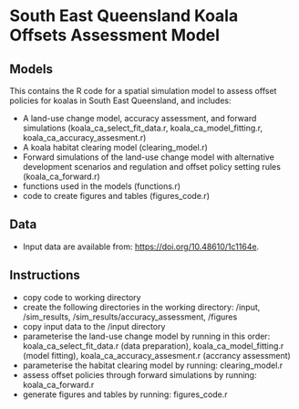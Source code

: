 # South East Queensland Koala Offsets Assessment Model

## Models

This contains the R code for a spatial simulation model to assess offset policies for koalas in South East Queensland, and includes:

- A land-use change model, accuracy assessment, and forward simulations (koala_ca_select_fit_data.r, koala_ca_model_fitting.r, koala_ca_accuracy_assesment.r)
- A koala habitat clearing model (clearing_model.r)
- Forward simulations of the land-use change model with alternative development scenarios and regulation and offset policy setting rules (koala_ca_forward.r)  
- functions used in the models (functions.r)
- code to create figures and tables (figures_code.r)

## Data

- Input data are available from: https://doi.org/10.48610/1c1164e. 

## Instructions

- copy code to working directory
- create the following directories in the working directory: /input, /sim_results, /sim_results/accuracy_assessment, /figures
- copy input data to the /input directory
- parameterise the land-use change model by running in this order: koala_ca_select_fit_data.r (data preparation), koala_ca_model_fitting.r (model fitting), koala_ca_accuracy_assesment.r (accrancy assessment)
- parameterise the habitat clearing model by running: clearing_model.r
- assess offset policies through forward simulations by running: koala_ca_forward.r
- generate figures and tables by running: figures_code.r
